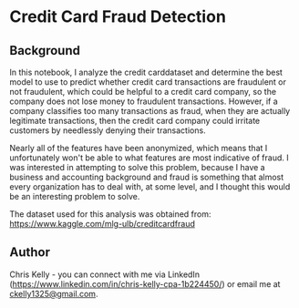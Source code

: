 # Credit Card Fraud Detection

## Background

In this notebook, I analyze the credit carddataset and determine the best model to use to predict whether credit card transactions are fraudulent or not fraudulent, 
which could be helpful to a credit card company, so the company does not lose money to fraudulent transactions. However, if a company classifies too many transactions as 
fraud, when they are actually legitimate transactions, then the credit card company could irritate customers by needlessly denying their transactions. 

Nearly all of the features have been anonymized, which means that I unfortunately won't be able to what features are most indicative of fraud. I was interested in 
attempting to solve this problem, because I have a business and accounting background and fraud is something that almost every organization has to deal with, at some 
level, and I thought this would be an interesting problem to solve.

The dataset used for this analysis was obtained from: https://www.kaggle.com/mlg-ulb/creditcardfraud

## Author

Chris Kelly - you can connect with me via LinkedIn (https://www.linkedin.com/in/chris-kelly-cpa-1b224450/) or email me at ckelly1325@gmail.com.
